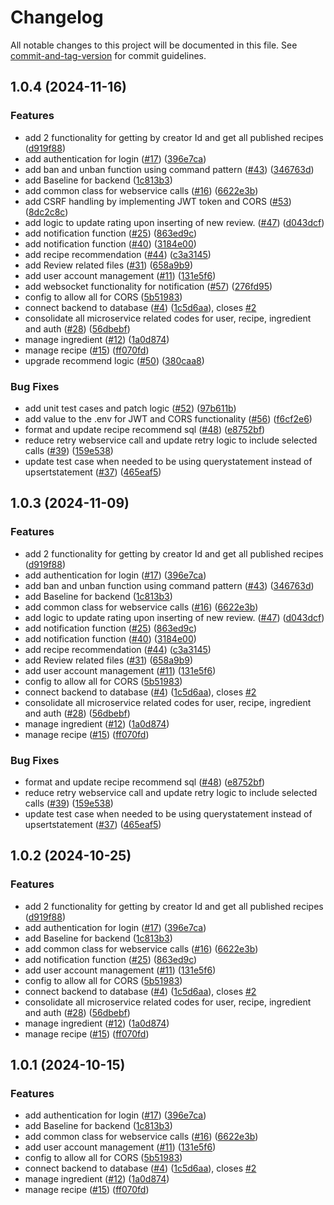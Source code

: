 # Changelog

All notable changes to this project will be documented in this file. See [commit-and-tag-version](https://github.com/absolute-version/commit-and-tag-version) for commit guidelines.

## 1.0.4 (2024-11-16)


### Features

* add 2 functionality for getting by creator Id and get all published recipes ([d919f88](https://github.com/dmss-group3-practice-module/backend/commit/d919f88531a795843a3edbed2377f0c7facaa7ab))
* add authentication for login ([#17](https://github.com/dmss-group3-practice-module/backend/issues/17)) ([396e7ca](https://github.com/dmss-group3-practice-module/backend/commit/396e7ca0739995e1747dc6f2fdb173254300ae08))
* add ban and unban function using command pattern ([#43](https://github.com/dmss-group3-practice-module/backend/issues/43)) ([346763d](https://github.com/dmss-group3-practice-module/backend/commit/346763d7055bf97c963886b337dfc4aadaef1a31))
* add Baseline for backend ([1c813b3](https://github.com/dmss-group3-practice-module/backend/commit/1c813b39198f2d199e0a611b134c177cb425c250))
* add common class for webservice calls ([#16](https://github.com/dmss-group3-practice-module/backend/issues/16)) ([6622e3b](https://github.com/dmss-group3-practice-module/backend/commit/6622e3bbb1d19f46fccb6795ba74b14b2929ebfd))
* add CSRF handling by implementing JWT token and CORS ([#53](https://github.com/dmss-group3-practice-module/backend/issues/53)) ([8dc2c8c](https://github.com/dmss-group3-practice-module/backend/commit/8dc2c8c99d3124391421feedeb972b6f7aef21a4))
* add logic to update rating upon inserting of new review. ([#47](https://github.com/dmss-group3-practice-module/backend/issues/47)) ([d043dcf](https://github.com/dmss-group3-practice-module/backend/commit/d043dcf29fce73688264cdb698c2fe27c2a45355))
* add notification function ([#25](https://github.com/dmss-group3-practice-module/backend/issues/25)) ([863ed9c](https://github.com/dmss-group3-practice-module/backend/commit/863ed9cf10f6ce4e91cc9662e1f8f29552680f90))
* add notification function ([#40](https://github.com/dmss-group3-practice-module/backend/issues/40)) ([3184e00](https://github.com/dmss-group3-practice-module/backend/commit/3184e00f13c849cbc83baf72138aef18e33687b0))
* add recipe recommendation ([#44](https://github.com/dmss-group3-practice-module/backend/issues/44)) ([c3a3145](https://github.com/dmss-group3-practice-module/backend/commit/c3a3145b82e961ff25d5a27f6179347434207681))
* add Review related files ([#31](https://github.com/dmss-group3-practice-module/backend/issues/31)) ([658a9b9](https://github.com/dmss-group3-practice-module/backend/commit/658a9b9de61f60165067fc896dc6d0c8d99df943))
* add user account management ([#11](https://github.com/dmss-group3-practice-module/backend/issues/11)) ([131e5f6](https://github.com/dmss-group3-practice-module/backend/commit/131e5f60f6ffb412eb6e5539f79458966562eb85))
* add websocket functionality for notification ([#57](https://github.com/dmss-group3-practice-module/backend/issues/57)) ([276fd95](https://github.com/dmss-group3-practice-module/backend/commit/276fd954aae6aaf3810028020afe62ecdd4eca4e))
* config to allow all for CORS ([5b51983](https://github.com/dmss-group3-practice-module/backend/commit/5b5198316b6d3555d7f7c73b873708ae32258bf6))
* connect backend to database ([#4](https://github.com/dmss-group3-practice-module/backend/issues/4)) ([1c5d6aa](https://github.com/dmss-group3-practice-module/backend/commit/1c5d6aa303f3942b0d2cd70e79cd0b9294703b80)), closes [#2](https://github.com/dmss-group3-practice-module/backend/issues/2)
* consolidate all microservice related codes for user, recipe, ingredient and auth ([#28](https://github.com/dmss-group3-practice-module/backend/issues/28)) ([56dbebf](https://github.com/dmss-group3-practice-module/backend/commit/56dbebf0c04ebed8d28a6845ed3436757dbbea18))
* manage ingredient ([#12](https://github.com/dmss-group3-practice-module/backend/issues/12)) ([1a0d874](https://github.com/dmss-group3-practice-module/backend/commit/1a0d87455ba16a334583ef9766019db19eba8be7))
* manage recipe ([#15](https://github.com/dmss-group3-practice-module/backend/issues/15)) ([ff070fd](https://github.com/dmss-group3-practice-module/backend/commit/ff070fd37b99e435541424136b67df7c7f8e445e))
* upgrade recommend logic ([#50](https://github.com/dmss-group3-practice-module/backend/issues/50)) ([380caa8](https://github.com/dmss-group3-practice-module/backend/commit/380caa8ff987917a5fdbc650383baf91c275a9c2))


### Bug Fixes

* add unit test cases and patch logic ([#52](https://github.com/dmss-group3-practice-module/backend/issues/52)) ([97b611b](https://github.com/dmss-group3-practice-module/backend/commit/97b611b5d50f248c2667d69e535117e7b132a004))
* add value to the .env for JWT and CORS functionality ([#56](https://github.com/dmss-group3-practice-module/backend/issues/56)) ([f6cf2e6](https://github.com/dmss-group3-practice-module/backend/commit/f6cf2e670d4b552c001c8c1babc69b10f43cdd4c))
* format and update recipe recommend sql ([#48](https://github.com/dmss-group3-practice-module/backend/issues/48)) ([e8752bf](https://github.com/dmss-group3-practice-module/backend/commit/e8752bf59f5e45a7b708635f4f5c86e192779b08))
* reduce retry webservice call and update retry logic to include selected calls ([#39](https://github.com/dmss-group3-practice-module/backend/issues/39)) ([159e538](https://github.com/dmss-group3-practice-module/backend/commit/159e53887b3a6e33b4efb3b7cdd1c1d51d024dfe))
* update test case when needed to be using querystatement instead of upsertstatement ([#37](https://github.com/dmss-group3-practice-module/backend/issues/37)) ([465eaf5](https://github.com/dmss-group3-practice-module/backend/commit/465eaf52a477d63146e2f71708ce707335e60663))

## 1.0.3 (2024-11-09)


### Features

* add 2 functionality for getting by creator Id and get all published recipes ([d919f88](https://github.com/dmss-group3-practice-module/backend/commit/d919f88531a795843a3edbed2377f0c7facaa7ab))
* add authentication for login ([#17](https://github.com/dmss-group3-practice-module/backend/issues/17)) ([396e7ca](https://github.com/dmss-group3-practice-module/backend/commit/396e7ca0739995e1747dc6f2fdb173254300ae08))
* add ban and unban function using command pattern ([#43](https://github.com/dmss-group3-practice-module/backend/issues/43)) ([346763d](https://github.com/dmss-group3-practice-module/backend/commit/346763d7055bf97c963886b337dfc4aadaef1a31))
* add Baseline for backend ([1c813b3](https://github.com/dmss-group3-practice-module/backend/commit/1c813b39198f2d199e0a611b134c177cb425c250))
* add common class for webservice calls ([#16](https://github.com/dmss-group3-practice-module/backend/issues/16)) ([6622e3b](https://github.com/dmss-group3-practice-module/backend/commit/6622e3bbb1d19f46fccb6795ba74b14b2929ebfd))
* add logic to update rating upon inserting of new review. ([#47](https://github.com/dmss-group3-practice-module/backend/issues/47)) ([d043dcf](https://github.com/dmss-group3-practice-module/backend/commit/d043dcf29fce73688264cdb698c2fe27c2a45355))
* add notification function ([#25](https://github.com/dmss-group3-practice-module/backend/issues/25)) ([863ed9c](https://github.com/dmss-group3-practice-module/backend/commit/863ed9cf10f6ce4e91cc9662e1f8f29552680f90))
* add notification function ([#40](https://github.com/dmss-group3-practice-module/backend/issues/40)) ([3184e00](https://github.com/dmss-group3-practice-module/backend/commit/3184e00f13c849cbc83baf72138aef18e33687b0))
* add recipe recommendation ([#44](https://github.com/dmss-group3-practice-module/backend/issues/44)) ([c3a3145](https://github.com/dmss-group3-practice-module/backend/commit/c3a3145b82e961ff25d5a27f6179347434207681))
* add Review related files ([#31](https://github.com/dmss-group3-practice-module/backend/issues/31)) ([658a9b9](https://github.com/dmss-group3-practice-module/backend/commit/658a9b9de61f60165067fc896dc6d0c8d99df943))
* add user account management ([#11](https://github.com/dmss-group3-practice-module/backend/issues/11)) ([131e5f6](https://github.com/dmss-group3-practice-module/backend/commit/131e5f60f6ffb412eb6e5539f79458966562eb85))
* config to allow all for CORS ([5b51983](https://github.com/dmss-group3-practice-module/backend/commit/5b5198316b6d3555d7f7c73b873708ae32258bf6))
* connect backend to database ([#4](https://github.com/dmss-group3-practice-module/backend/issues/4)) ([1c5d6aa](https://github.com/dmss-group3-practice-module/backend/commit/1c5d6aa303f3942b0d2cd70e79cd0b9294703b80)), closes [#2](https://github.com/dmss-group3-practice-module/backend/issues/2)
* consolidate all microservice related codes for user, recipe, ingredient and auth ([#28](https://github.com/dmss-group3-practice-module/backend/issues/28)) ([56dbebf](https://github.com/dmss-group3-practice-module/backend/commit/56dbebf0c04ebed8d28a6845ed3436757dbbea18))
* manage ingredient ([#12](https://github.com/dmss-group3-practice-module/backend/issues/12)) ([1a0d874](https://github.com/dmss-group3-practice-module/backend/commit/1a0d87455ba16a334583ef9766019db19eba8be7))
* manage recipe ([#15](https://github.com/dmss-group3-practice-module/backend/issues/15)) ([ff070fd](https://github.com/dmss-group3-practice-module/backend/commit/ff070fd37b99e435541424136b67df7c7f8e445e))


### Bug Fixes

* format and update recipe recommend sql ([#48](https://github.com/dmss-group3-practice-module/backend/issues/48)) ([e8752bf](https://github.com/dmss-group3-practice-module/backend/commit/e8752bf59f5e45a7b708635f4f5c86e192779b08))
* reduce retry webservice call and update retry logic to include selected calls ([#39](https://github.com/dmss-group3-practice-module/backend/issues/39)) ([159e538](https://github.com/dmss-group3-practice-module/backend/commit/159e53887b3a6e33b4efb3b7cdd1c1d51d024dfe))
* update test case when needed to be using querystatement instead of upsertstatement ([#37](https://github.com/dmss-group3-practice-module/backend/issues/37)) ([465eaf5](https://github.com/dmss-group3-practice-module/backend/commit/465eaf52a477d63146e2f71708ce707335e60663))

## 1.0.2 (2024-10-25)


### Features

* add 2 functionality for getting by creator Id and get all published recipes ([d919f88](https://github.com/dmss-group3-practice-module/backend/commit/d919f88531a795843a3edbed2377f0c7facaa7ab))
* add authentication for login ([#17](https://github.com/dmss-group3-practice-module/backend/issues/17)) ([396e7ca](https://github.com/dmss-group3-practice-module/backend/commit/396e7ca0739995e1747dc6f2fdb173254300ae08))
* add Baseline for backend ([1c813b3](https://github.com/dmss-group3-practice-module/backend/commit/1c813b39198f2d199e0a611b134c177cb425c250))
* add common class for webservice calls ([#16](https://github.com/dmss-group3-practice-module/backend/issues/16)) ([6622e3b](https://github.com/dmss-group3-practice-module/backend/commit/6622e3bbb1d19f46fccb6795ba74b14b2929ebfd))
* add notification function ([#25](https://github.com/dmss-group3-practice-module/backend/issues/25)) ([863ed9c](https://github.com/dmss-group3-practice-module/backend/commit/863ed9cf10f6ce4e91cc9662e1f8f29552680f90))
* add user account management ([#11](https://github.com/dmss-group3-practice-module/backend/issues/11)) ([131e5f6](https://github.com/dmss-group3-practice-module/backend/commit/131e5f60f6ffb412eb6e5539f79458966562eb85))
* config to allow all for CORS ([5b51983](https://github.com/dmss-group3-practice-module/backend/commit/5b5198316b6d3555d7f7c73b873708ae32258bf6))
* connect backend to database ([#4](https://github.com/dmss-group3-practice-module/backend/issues/4)) ([1c5d6aa](https://github.com/dmss-group3-practice-module/backend/commit/1c5d6aa303f3942b0d2cd70e79cd0b9294703b80)), closes [#2](https://github.com/dmss-group3-practice-module/backend/issues/2)
* consolidate all microservice related codes for user, recipe, ingredient and auth ([#28](https://github.com/dmss-group3-practice-module/backend/issues/28)) ([56dbebf](https://github.com/dmss-group3-practice-module/backend/commit/56dbebf0c04ebed8d28a6845ed3436757dbbea18))
* manage ingredient ([#12](https://github.com/dmss-group3-practice-module/backend/issues/12)) ([1a0d874](https://github.com/dmss-group3-practice-module/backend/commit/1a0d87455ba16a334583ef9766019db19eba8be7))
* manage recipe ([#15](https://github.com/dmss-group3-practice-module/backend/issues/15)) ([ff070fd](https://github.com/dmss-group3-practice-module/backend/commit/ff070fd37b99e435541424136b67df7c7f8e445e))

## 1.0.1 (2024-10-15)


### Features

* add authentication for login ([#17](https://github.com/dmss-group3-practice-module/backend/issues/17)) ([396e7ca](https://github.com/dmss-group3-practice-module/backend/commit/396e7ca0739995e1747dc6f2fdb173254300ae08))
* add Baseline for backend ([1c813b3](https://github.com/dmss-group3-practice-module/backend/commit/1c813b39198f2d199e0a611b134c177cb425c250))
* add common class for webservice calls ([#16](https://github.com/dmss-group3-practice-module/backend/issues/16)) ([6622e3b](https://github.com/dmss-group3-practice-module/backend/commit/6622e3bbb1d19f46fccb6795ba74b14b2929ebfd))
* add user account management ([#11](https://github.com/dmss-group3-practice-module/backend/issues/11)) ([131e5f6](https://github.com/dmss-group3-practice-module/backend/commit/131e5f60f6ffb412eb6e5539f79458966562eb85))
* config to allow all for CORS ([5b51983](https://github.com/dmss-group3-practice-module/backend/commit/5b5198316b6d3555d7f7c73b873708ae32258bf6))
* connect backend to database ([#4](https://github.com/dmss-group3-practice-module/backend/issues/4)) ([1c5d6aa](https://github.com/dmss-group3-practice-module/backend/commit/1c5d6aa303f3942b0d2cd70e79cd0b9294703b80)), closes [#2](https://github.com/dmss-group3-practice-module/backend/issues/2)
* manage ingredient ([#12](https://github.com/dmss-group3-practice-module/backend/issues/12)) ([1a0d874](https://github.com/dmss-group3-practice-module/backend/commit/1a0d87455ba16a334583ef9766019db19eba8be7))
* manage recipe ([#15](https://github.com/dmss-group3-practice-module/backend/issues/15)) ([ff070fd](https://github.com/dmss-group3-practice-module/backend/commit/ff070fd37b99e435541424136b67df7c7f8e445e))
